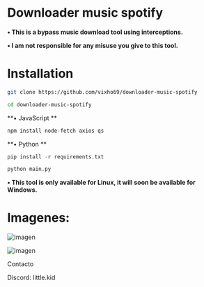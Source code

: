 # Downloader music spotify

**• This is a bypass music download tool using interceptions.**

**• I am not responsible for any misuse you give to this tool.**
# Installation

```bash
git clone https://github.com/vixho69/downloader-music-spotify
```
```bash
cd downloader-music-spotify
```
**• JavaScript **
```bash
npm install node-fetch axios qs
```
**• Python **
```py
pip install -r requirements.txt
```
```py
python main.py
```

**• This tool is only available for Linux, it will soon be available for Windows.**

# Imagenes:
![imagen](https://github.com/user-attachments/assets/886bd462-e205-47ca-a66f-608cac3490e4)

![imagen](https://github.com/user-attachments/assets/8640fc52-95ee-4f32-b298-adbc916a1523)

Contacto

Discord: little.kid
